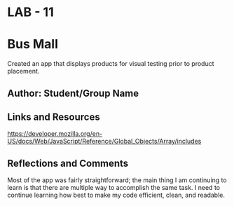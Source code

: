 # LAB - 11

# Bus Mall

Created an app that displays products for visual testing prior to product placement.

## Author: Student/Group Name

## Links and Resources

https://developer.mozilla.org/en-US/docs/Web/JavaScript/Reference/Global_Objects/Array/includes

## Reflections and Comments

Most of the app was fairly straightforward; the main thing I am continuing to learn is that there are multiple way to accomplish the same task. I need to continue learning how best to make my code efficient, clean, and readable.